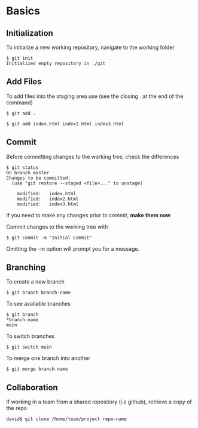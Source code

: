 # Basics

## Initialization
To initialize a new working repository, navigate to the working folder

```
$ git init
Initialized empty repository in ./git
```

## Add Files
To add files into the staging area use (see the closing . at the end of the command)

```
$ git add .
```

```
$ git add index.html index2.html index3.html
```

## Commit
Before committing changes to the working tree, check the differences

```
$ git status
On branch master
Changes to be committed:
  (use "git restore --staged <file>..." to unstage)

	modified:   index.html
	modified:   index2.html
	modified:   index3.html
```

If you need to make any changes prior to commit, **make them now**

Commit changes to the working tree with 

```
$ git commit -m "Initial Commit"
```
Omitting the -m option will prompt you for a message.

## Branching

To create a new branch
```
$ git branch branch-name
```

To see available branches 
```
$ git branch
*branch-name
main
```

To switch branches
```
$ git switch main
```

To merge one branch into another
```
$ git merge branch-name
```

## Collaboration

If working in a team from a shared repository (i.e github), retrieve a copy of the repo

```
david$ git clone /home/team/project repo-name
```


